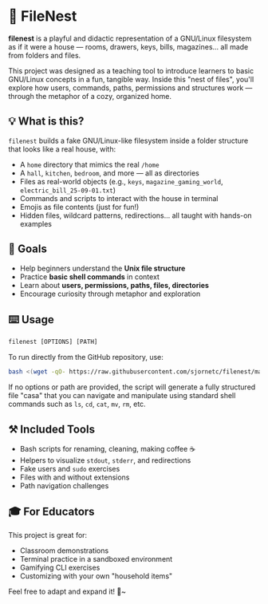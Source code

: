 # 🪺 FileNest

**filenest** is a playful and didactic representation of a GNU/Linux filesystem as if it were a house — rooms, drawers, keys, bills, magazines... all made from folders and files.

This project was designed as a teaching tool to introduce learners to basic GNU/Linux concepts in a fun, tangible way. Inside this "nest of files", you'll explore how users, commands, paths, permissions and structures work — through the metaphor of a cozy, organized home.

## 💡 What is this?

`filenest` builds a fake GNU/Linux-like filesystem inside a folder structure that looks like a real house, with:

- A `home` directory that mimics the real `/home`
- A `hall`, `kitchen`, `bedroom`, and more — all as directories
- Files as real-world objects (e.g., `keys`, `magazine_gaming_world`, `electric_bill_25-09-01.txt`)
- Commands and scripts to interact with the house in terminal
- Emojis as file contents (just for fun!)
- Hidden files, wildcard patterns, redirections... all taught with hands-on examples

## 🎯 Goals

- Help beginners understand the **Unix file structure**
- Practice **basic shell commands** in context
- Learn about **users, permissions, paths, files, directories**
- Encourage curiosity through metaphor and exploration

## ⌨️ Usage

```txt
filenest [OPTIONS] [PATH]
```

To run directly from the GitHub repository, use:

``` bash
bash <(wget -qO- https://raw.githubusercontent.com/sjornetc/filenest/main/run.sh) [OPTIONS] [PATH]
```

If no options or path are provided, the script will generate a fully structured file "casa" that you can navigate and manipulate using standard shell commands such as `ls`, `cd`, `cat`, `mv`, `rm`, etc.

## ⚒️ Included Tools

- Bash scripts for renaming, cleaning, making coffee ☕️
- Helpers to visualize `stdout`, `stderr`, and redirections
- Fake users and `sudo` exercises
- Files with and without extensions
- Path navigation challenges

## 🎓 For Educators

This project is great for:

- Classroom demonstrations
- Terminal practice in a sandboxed environment
- Gamifying CLI exercises
- Customizing with your own "household items"

Feel free to adapt and expand it!
💜~
